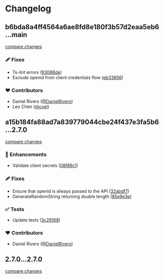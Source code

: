 # Changelog


## b6bda8a4ff4564a6ae8fd8e180f3b57d2eaa5eb6...main

[compare changes](https://github.com/kinde-oss/kinde-typescript-sdk/compare/b6bda8a4ff4564a6ae8fd8e180f3b57d2eaa5eb6...main)

### 🩹 Fixes

- Ts-lint errors ([93088de](https://github.com/kinde-oss/kinde-typescript-sdk/commit/93088de))
- Exclude openid from client credentials flow ([eb33856](https://github.com/kinde-oss/kinde-typescript-sdk/commit/eb33856))

### ❤️ Contributors

- Daniel Rivers ([@DanielRivers](https://github.com/DanielRivers))
- Leo Chen ([@coel](https://github.com/coel))

## a15b184fa88ad7a839779044cbe24f437e3fa5b6...2.7.0

[compare changes](https://github.com/kinde-oss/kinde-typescript-sdk/compare/a15b184fa88ad7a839779044cbe24f437e3fa5b6...2.7.0)

### 🚀 Enhancements

- Validate client secrets ([08f89c1](https://github.com/kinde-oss/kinde-typescript-sdk/commit/08f89c1))

### 🩹 Fixes

- Ensure that openid is always passed to the API ([32abdf7](https://github.com/kinde-oss/kinde-typescript-sdk/commit/32abdf7))
- GenerateRandomString returning double length ([85e9e3e](https://github.com/kinde-oss/kinde-typescript-sdk/commit/85e9e3e))

### ✅ Tests

- Update tests ([3c29168](https://github.com/kinde-oss/kinde-typescript-sdk/commit/3c29168))

### ❤️ Contributors

- Daniel Rivers ([@DanielRivers](http://github.com/DanielRivers))

## 2.7.0...2.7.0

[compare changes](https://github.com/kinde-oss/kinde-typescript-sdk/compare/2.7.0...2.7.0)

